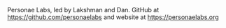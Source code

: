 Personae Labs, led by Lakshman and Dan. GitHub at https://github.com/personaelabs and website at https://personaelabs.org